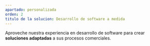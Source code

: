 ```yaml
---
apartado: personalizada
orden: 2
titulo de la solucion: Desarrollo de software a medida
---
```


Aproveche nuestra experiencia en desarrollo de software para crear **soluciones adaptadas** a sus procesos comerciales.